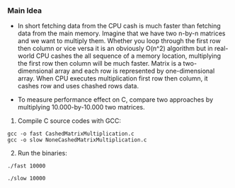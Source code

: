 ### Main Idea

-   In short fetching data from the CPU cash is much faster than fetching data from the main memory. Imagine that we have two n-by-n matrices and we want to multiply them. Whether you loop through the first row then column or vice versa it is an obviously O(n^2) algorithm but in real-world CPU cashes the all sequence of a memory location, multiplying the first row then column will be much faster. Matrix is a two-dimensional array and each row is represented by one-dimensional array. When CPU executes multiplication first row then column, it cashes row and uses chashed rows data.

-   To measure performance effect on C, compare two approaches by multiplying 10.000-by-10.000 two matrices.

1. Compile C source codes with GCC:

```
gcc -o fast CashedMatrixMultiplication.c
gcc -o slow NoneCashedMatrixMultiplication.c
```

2. Run the binaries:

```
./fast 10000
```

```
./slow 10000
```
